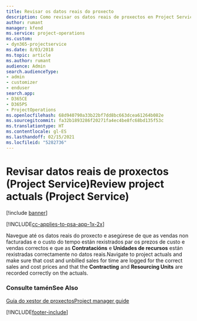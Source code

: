```yaml
---
title: Revisar os datos reais do proxecto
description: Como revisar os datos reais de proxectos en Project Service
author: rumant
manager: kfend
ms.service: project-operations
ms.custom:
- dyn365-projectservice
ms.date: 8/03/2018
ms.topic: article
ms.author: rumant
audience: Admin
search.audienceType:
- admin
- customizer
- enduser
search.app:
- D365CE
- D365PS
- ProjectOperations
ms.openlocfilehash: 68d940790a33b22bf7dd8bc663dcea61264b082e
ms.sourcegitcommit: fa32b1893286f20271fa4ec4be8fc68bd135f53c
ms.translationtype: HT
ms.contentlocale: gl-ES
ms.lasthandoff: 02/15/2021
ms.locfileid: "5282736"
---
```

# <a name="review-project-actuals-project-service"></a><span data-ttu-id="6970a-103">Revisar datos reais de proxectos (Project Service)</span><span class="sxs-lookup"><span data-stu-id="6970a-103">Review project actuals (Project Service)</span></span>

[!include [banner](../includes/psa-now-project-operations.md)]

[!INCLUDE[cc-applies-to-psa-app-1x-2x](../includes/cc-applies-to-psa-app-1x-2x.md)]

<span data-ttu-id="6970a-104">Navegue até os datos reais do proxecto e asegúrese de que as vendas non facturadas e o custo do tempo están rexistrados par os prezos de custo e vendas correctos e que as **Contratacións** e **Unidades de recursos** están rexistradas correctamente no datos reais.</span><span class="sxs-lookup"><span data-stu-id="6970a-104">Navigate to project actuals and make sure that cost and unbilled sales for time are logged for the correct sales and cost prices and that the **Contracting** and **Resourcing Units** are recorded correctly on the actuals.</span></span>  
  
### <a name="see-also"></a><span data-ttu-id="6970a-105">Consulte tamén</span><span class="sxs-lookup"><span data-stu-id="6970a-105">See Also</span></span>  
 [<span data-ttu-id="6970a-106">Guía do xestor de proxectos</span><span class="sxs-lookup"><span data-stu-id="6970a-106">Project manager guide</span></span>](../psa/project-manager-guide.md)


[!INCLUDE[footer-include](../includes/footer-banner.md)]